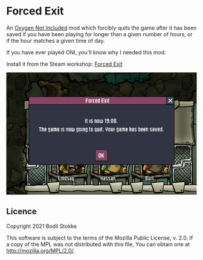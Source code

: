 # Forced Exit

An [Oxygen Not Included](https://www.klei.com/games/oxygen-not-included) mod which forcibly quits
the game after it has been saved if you have been playing for longer than a given number of hours,
or if the hour matches a given time of day.

If you have ever played ONI, you'll know why I needed this mod.

Install it from the Steam workshop:
[Forced Exit](https://steamcommunity.com/sharedfiles/filedetails/?id=2468928092)

![](Public/preview.png?raw=true)

## Licence

Copyright 2021 Bodil Stokke

This software is subject to the terms of the Mozilla Public License, v. 2.0. If a copy of the MPL
was not distributed with this file, You can obtain one at http://mozilla.org/MPL/2.0/.
